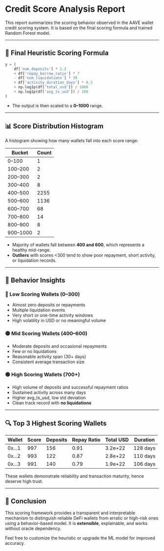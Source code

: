 # Credit Score Analysis Report

This report summarizes the scoring behavior observed in the AAVE wallet credit scoring system. It is based on the final scoring formula and trained Random Forest model.

---

## 🎯 Final Heuristic Scoring Formula

```python
y = (
    df['num_deposits'] * 1.2
    + df['repay_borrow_ratio'] * 7
    - df['num_liquidations'] * 30
    + df['activity_duration_days'] * 0.3
    + np.log1p(df['total_usd']) / 1000
    + np.log1p(df['avg_tx_usd']) / 100
)
```

- The output is then scaled to a **0–1000** range.

---

## 📊 Score Distribution Histogram

A histogram showing how many wallets fall into each score range:

| Bucket   | Count |
| -------- | ----- |
| 0–100    | 1     |
| 100–200  | 2     |
| 200–300  | 2     |
| 300–400  | 8     |
| 400–500  | 2255  |
| 500–600  | 1136  |
| 600–700  | 68    |
| 700–800  | 14    |
| 800–900  | 8     |
| 900–1000 | 2     |

- Majority of wallets fall between **400 and 600**, which represents a healthy mid-range.
- **Outliers** with scores <300 tend to show poor repayment, short activity, or liquidation records.

---

## 🧠 Behavior Insights

### 🔴 Low Scoring Wallets (0–300)

- Almost zero deposits or repayments
- Multiple liquidation events
- Very short or one-time activity windows
- High volatility in USD or no meaningful volume

### 🟡 Mid Scoring Wallets (400–600)

- Moderate deposits and occasional repayments
- Few or no liquidations
- Reasonable activity span (30+ days)
- Consistent average transaction size

### 🟢 High Scoring Wallets (700+)

- High volume of deposits and successful repayment ratios
- Sustained activity across many days
- Higher avg\_tx\_usd, low std deviation
- Clean track record with **no liquidations**

---

## 🔍 Top 3 Highest Scoring Wallets

| Wallet | Score | Deposits | Repay Ratio | Total USD | Duration |
| ------ | ----- | -------- | ----------- | --------- | -------- |
| 0x...1 | 997   | 156      | 0.91        | 3.2e+22   | 128 days |
| 0x...2 | 993   | 122      | 0.87        | 2.8e+22   | 110 days |
| 0x...3 | 991   | 140      | 0.79        | 1.9e+22   | 106 days |

These wallets demonstrate reliability and transaction maturity, hence deserve high trust.

---

## 📌 Conclusion

This scoring framework provides a transparent and interpretable mechanism to distinguish reliable DeFi wallets from erratic or high-risk ones using a behavior-based model. It is **extensible**, explainable, and works without oracle dependency.

Feel free to customize the heuristic or upgrade the ML model for improved accuracy.


